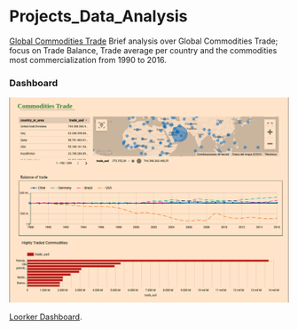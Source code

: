 # Projects_Data_Analysis

[Global Commodities Trade](/global-commodity-trade-until2016.ipynb) Brief analysis over Global Commodities Trade; focus on Trade Balance, Trade average per country and the commodities most 
commercialization from 1990 to 2016.


### Dashboard
![alt text](https://github.com/cristianBMJ/Data_Analysis_Projects/blob/main/dashboard.png)

[Loorker Dashboard]( https://lookerstudio.google.com/s/oe_5i8H4_cU ).
